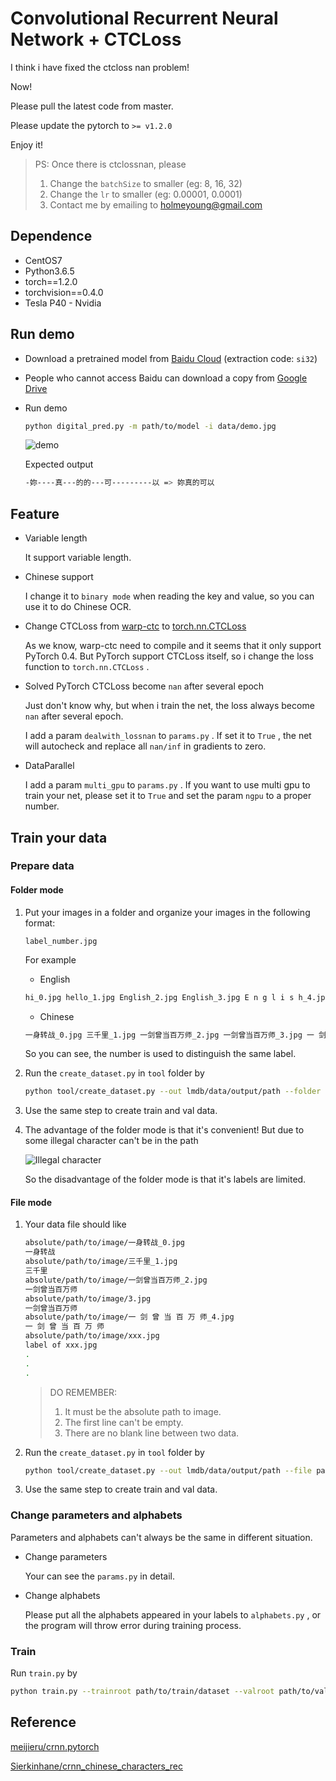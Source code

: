 # Convolutional Recurrent Neural Network + CTCLoss 

I think i have fixed the ctcloss nan problem!

Now!

Please pull the latest code from master.

Please update the pytorch to  `>= v1.2.0`

Enjoy it!

> PS: Once there is ctclossnan, please
> 1. Change the `batchSize` to smaller (eg: 8, 16, 32)
> 2. Change the `lr` to smaller (eg: 0.00001, 0.0001)
> 3. Contact me by emailing to holmeyoung@gmail.com

## Dependence

- CentOS7
- Python3.6.5
- torch==1.2.0
- torchvision==0.4.0
- Tesla P40 - Nvidia

## Run demo

- Download a pretrained model from [Baidu Cloud](https://pan.baidu.com/s/1FmJhYf1Wy-LUaz4V2WpF7g) (extraction code: `si32`)
- People who cannot access Baidu can download a copy from [Google Drive](https://drive.google.com/drive/folders/1FhXvPtitX6tWYocFZiZBRzVHjK2o640u?usp=sharing)

- Run demo

  ```sh
  python digital_pred.py -m path/to/model -i data/demo.jpg
  ```

   ![demo](https://raw.githubusercontent.com/Holmeyoung/crnn_pytorch/master/demo/demo.jpg)

  Expected output

  ```sh
  -妳----真---的的---可---------以 => 妳真的可以
  ```

  

## Feature

- Variable length

  It support variable length.



- Chinese support

  I change it to `binary mode` when reading the key and value, so you can use it to do Chinese OCR.



- Change CTCLoss from [warp-ctc](https://github.com/SeanNaren/warp-ctc) to [torch.nn.CTCLoss](https://pytorch.org/docs/stable/nn.html#ctcloss)

  As we know, warp-ctc need to compile and it seems that it only support PyTorch 0.4. But PyTorch support CTCLoss itself, so i change the loss function to `torch.nn.CTCLoss` .

  

- Solved PyTorch CTCLoss become `nan` after several epoch

  Just don't know why, but when i train the net, the loss always become `nan` after several epoch.

  I add a param `dealwith_lossnan` to `params.py` . If set it to `True` , the net will autocheck and replace all `nan/inf` in gradients to zero.



- DataParallel

  I add a param `multi_gpu` to `params.py` . If you want to use multi gpu to train your net, please set it to `True` and set the param `ngpu` to a proper number.



## Train your data

### Prepare data

#### Folder mode

1. Put your images in a folder and organize your images in the following format:

   `label_number.jpg` 

   For example

   - English

   ```sh
   hi_0.jpg hello_1.jpg English_2.jpg English_3.jpg E n g l i s h_4.jpg...
   ```

   - Chinese

   ```sh
   一身转战_0.jpg 三千里_1.jpg 一剑曾当百万师_2.jpg 一剑曾当百万师_3.jpg 一 剑 曾 当 百 万 师_3.jpg ...
   ```

   So you can see, the number is used to distinguish the same label.



2. Run the `create_dataset.py` in `tool` folder by

   ```sh
   python tool/create_dataset.py --out lmdb/data/output/path --folder path/to/folder
   ```

   

3. Use the same step to create train and val data.



4. The advantage of the folder mode is that it's convenient! But due to some illegal character can't be in the path

    ![Illegal character](https://raw.githubusercontent.com/Holmeyoung/crnn_pytorch/master/demo/illegal_character.png)

   So the disadvantage of the folder mode is that it's labels are limited. 



#### File mode

1. Your data file should like

   ```sh
   absolute/path/to/image/一身转战_0.jpg
   一身转战
   absolute/path/to/image/三千里_1.jpg
   三千里
   absolute/path/to/image/一剑曾当百万师_2.jpg
   一剑曾当百万师
   absolute/path/to/image/3.jpg
   一剑曾当百万师
   absolute/path/to/image/一 剑 曾 当 百 万 师_4.jpg
   一 剑 曾 当 百 万 师
   absolute/path/to/image/xxx.jpg
   label of xxx.jpg
   .
   .
   .
   ```

   > DO REMEMBER:
   >
   > 1. It must be the absolute path to image.
   > 2. The first line can't be empty.
   > 3. There are no blank line between two data.



2. Run the `create_dataset.py` in `tool` folder by

   ```sh
   python tool/create_dataset.py --out lmdb/data/output/path --file path/to/file
   ```

   

3. Use the same step to create train and val data.



### Change parameters and alphabets

Parameters and alphabets can't always be the same in different situation. 

- Change parameters

  Your can see the `params.py` in detail.

- Change alphabets

  Please put all the alphabets appeared in your labels to `alphabets.py` , or the program will throw error during training process.



### Train

Run `train.py` by

```sh
python train.py --trainroot path/to/train/dataset --valroot path/to/val/dataset
```



## Reference

[meijieru/crnn.pytorch](<https://github.com/meijieru/crnn.pytorch>)

[Sierkinhane/crnn_chinese_characters_rec](<https://github.com/Sierkinhane/crnn_chinese_characters_rec>)

